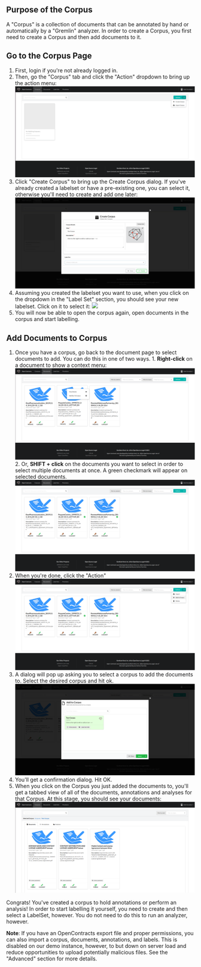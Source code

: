 ## Purpose of the Corpus

A "Corpus" is a collection of documents that can be annotated by hand or automatically by a "Gremlin" analyzer. In order
to create a Corpus, you first need to create a Corpus and then add documents to it.

## Go to the Corpus Page
1. First, login if you're not already logged in.
2. Then, go the "Corpus" tab and click the "Action" dropdown to bring up
   the action menu:
   ![](../assets/images/screenshots/Create_Corpus_Action.png)
3. Click "Create Corpus" to bring up the Create Corpus dialog. If you've already created a labelset or have a
   pre-existing one, you can select it, otherwise you'll need to create and add one later:
   ![](../assets/images/screenshots/Create_Corpus_Modal.png)
4. Assuming you created the labelset you want to use, when you click on the dropdown in the "Label Set" section, you
   should see your new labelset. Click on it to select it:
   ![](/documentation/assets/images/screenshots/Select_Label_Set_For_Corpus.png)
5. You will now be able to open the corpus again, open documents in the corpus and start labelling.

## Add Documents to Corpus

1. Once you have a corpus, go back to the document page to select documents to add. You can do this in one of two ways.
       1. **Right-click** on a document to show a context menu:
          ![](../assets/images/screenshots/Add_Doc_To_Corpus_Context.png)
       2. Or, **SHIFT + click** on the documents you want to select in order to select multiple documents at once. A green
          checkmark will appear on selected documents.
          ![](../assets/images/screenshots/Multi_Select_Documents.png)
2. When you're done, click the "Action"
   ![](../assets/images/screenshots/Multi_Selected_Docs_Context_Menu.png)
3. A dialog will pop up asking you to select a corpus to add the documents to. Select the desired corpus and
   hit ok.
   ![](../assets/images/screenshots/Add_Doc_To_Corpus_Modal.png)
4. You'll get a confirmation dialog. Hit OK.
5. When you click on the Corpus you just added the documents to, you'll get a tabbed view of all of the
   documents, annotations and analyses for that Corpus. At this stage, you should see your documents:
   ![](../assets/images/screenshots/Docs_In_Corpus_View.png)

Congrats! You've created a corpus to hold annotations or perform an analysis! In order to start labelling it yourself, you
need to create and then select a LabelSet, however. You do not need to do this to run an analyzer, however.

**Note**: If you have an OpenContracts export file and proper permissions, you can also import a corpus, documents,
annotations, and labels. This is disabled on our demo instance, however, to but down on server load and reduce
opportunities to upload potentially malicious files. See the "Advanced" section for more details.
